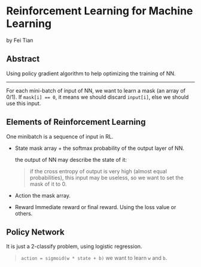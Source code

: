 # Reinforcement Learning for Machine Learning

by Fei Tian


## Abstract

Using policy gradient algorithm to help optimizing the training of NN.

-------------

For each mini-batch of input of NN, we want to learn a mask (an array of 0/1).
If `mask[i] == 0`, it means we should discard `input[i]`, else we should use this input.


## Elements of Reinforcement Learning

One minibatch is a sequence of input in RL.

- State
    mask array + the softmax probability of the output layer of NN.
    
    the output of NN may describe the state of it:
    >   if the cross entropy of output is very high (almost equal probabilities),
        this input may be useless, so we want to set the mask of it to 0.
        
- Action
    the mask array.
    
- Reward
    Immediate reward or final reward.
    Using the loss value or others.
    
    
## Policy Network

It is just a 2-classify problem, using logistic regression.

>   `action = sigmoid(w * state + b)`
    we want to learn `w` and `b`.
